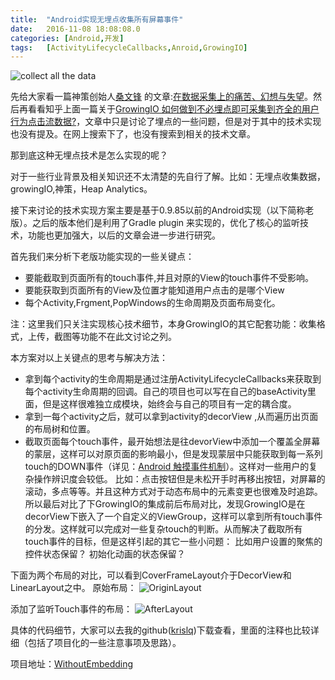 ```yaml
---
title:	"Android实现无埋点收集所有屏幕事件"
date:	2016-11-08 18:08:08.0
categories:	[Android,开发]
tags:	[ActivityLifecycleCallbacks,Anroid,GrowingIO]
---
```

![collect all the data](https://pic4.zhimg.com/b4b55685432e44e98a41f404c65e676b_b.jpg "collect all the data")

先给大家看一篇神策创始人[桑文锋](https://www.zhihu.com/people/sang-wen-feng) 的文章:[在数据采集上的痛苦、幻想与失望](https://zhuanlan.zhihu.com/p/21628977)。然后再看看知乎上面一篇关于[GrowingIO 如何做到不必埋点即可采集到齐全的用户行为点击流数据?](https://www.zhihu.com/question/38000812)，文章中只是讨论了埋点的一些问题，但是对于其中的技术实现也没有提及。在网上搜索下了，也没有搜索到相关的技术文章。


那到底这种无埋点技术是怎么实现的呢？

<!--more-->

对于一些行业背景及相关知识还不太清楚的先自行了解。比如：无埋点收集数据，growingIO,神策，Heap Analytics。

接下来讨论的技术实现方案主要是基于0.9.85以前的Android实现（以下简称老版）。之后的版本他们是利用了Gradle plugin 来实现的，优化了核心的监听技术，功能也更加强大，以后的文章会进一步进行研究。

 首先我们来分析下老版功能实现的一些关键点：

* 要能截取到页面所有的touch事件,并且对原的View的touch事件不受影响。
* 要能获取到页面所有的View及位置才能知道用户点击的是哪个View
* 每个Activity,Frgment,PopWindows的生命周期及页面布局变化。

注：这里我们只关注实现核心技术细节，本身GrowingIO的其它配套功能：收集格式，上传，截图等功能不在此文讨论之列。

本方案对以上关键点的思考与解决方法：

* 拿到每个activity的生命周期是通过注册ActivityLifecycleCallbacks来获取到每个activity生命周期的回调。自己的项目也可以写在自己的baseActivity里面，但是这样很难独立成模块，始终会与自己的项目有一定的耦合度。
* 拿到一每个activity之后，就可以拿到activity的decorView ,从而遍历出页面的布局树和位置。
* 截取页面每个touch事件，最开始想法是往devorView中添加一个覆盖全屏幕的蒙层，这样可以对原页面的影响最小，但是发现蒙层中只能获取到每一系列touch的DOWN事件（详见：[Android 触摸事件机制](http://wangkuiwu.github.io/2015/01/01/TouchEvent-Introduce/)）。这样对一些用户的复杂操作辨识度会较低。 比如：点击按钮但是未松开手时再移出按钮，对屏幕的滚动，多点等等。并且这种方式对于动态布局中的元素变更也很难及时追踪。所以最后对比了下GrowingIO的集成前后布局对比，发现GrowingIO是在decorView下嵌入了一个自定义的ViewGroup，这样可以拿到所有touch事件的分发。这样就可以完成对一些复杂touch的判断。从而解决了截取所有touch事件的目标，但是这样引起的其它一些小问题： 比如用户设置的聚焦的控件状态保留？ 初始化动画的状态保留？ 


下面为两个布局的对比，可以看到CoverFrameLayout介于DecorView和LinearLayout之中。
原始布局：
![OriginLayout](http://www.krislq.com/wp-content/uploads/2016/11/how_to_listening_all_click_origin_layout.png "OriginLayout")


添加了监听Touch事件的布局：
![AfterLayout](http://www.krislq.com/wp-content/uploads/2016/11/how_to_listening_all_click_after_layout.png "AfterLayout")
 
具体的代码细节，大家可以去我的github([krislq](https://github.com/krislq))下载查看，里面的注释也比较详细（包括了项目化的一些注意事项及思路）。

项目地址：[WithoutEmbedding](https://github.com/krislq/WithoutEmbedding)

